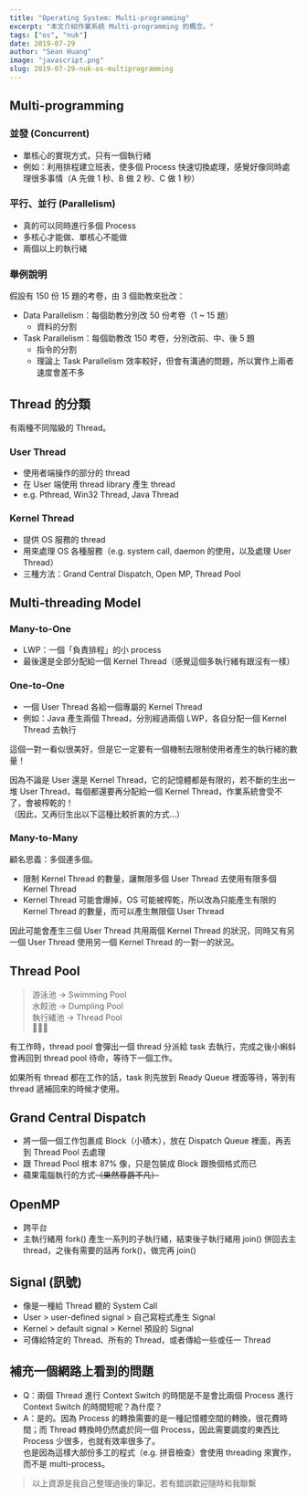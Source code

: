 ```yaml
---
title: "Operating System: Multi-programming"
excerpt: "本文介紹作業系統 Multi-programming 的概念。"
tags: ["os", "nuk"]
date: 2019-07-29
author: "Sean Huang"
image: "javascript.png"
slug: 2019-07-29-nuk-os-multiprogramming
---
```


## Multi-programming

### 並發 (Concurrent)

- 單核心的實現方式，只有一個執行緒
- 例如：利用排程建立班表，使多個 Process 快速切換處理，感覺好像同時處理很多事情（A 先做 1 秒、B 做 2 秒、C 做 1 秒）

### 平行、並行 (Parallelism)

- 真的可以同時進行多個 Process
- 多核心才能做、單核心不能做
- 兩個以上的執行緒

### 舉例說明

假設有 150 份 15 題的考卷，由 3 個助教來批改：

- Data Parallelism：每個助教分別改 50 份考卷（1 ~ 15 題）
  - 資料的分割
- Task Parallelism：每個助教改 150 考卷，分別改前、中、後 5 題
  - 指令的分割
  - 理論上 Task Parallelism 效率較好，但會有溝通的問題，所以實作上兩者速度會差不多

## Thread 的分類

有兩種不同階級的 Thread。

### User Thread

- 使用者端操作的部分的 thread
- 在 User 端使用 thread library 產生 thread
- e.g. Pthread, Win32 Thread, Java Thread

### Kernel Thread

- 提供 OS 服務的 thread
- 用來處理 OS 各種服務（e.g. system call, daemon 的使用，以及處理 User Thread）
- 三種方法：Grand Central Dispatch, Open MP, Thread Pool

## Multi-threading Model

### Many-to-One

- LWP：一個「負責排程」的小 process
- 最後還是全部分配給一個 Kernel Thread（感覺這個多執行緒有跟沒有一樣）

### One-to-One

- 一個 User Thread 各給一個專屬的 Kernel Thread
- 例如：Java 產生兩個 Thread，分別經過兩個 LWP，各自分配一個 Kernel Thread 去執行

這個一對一看似很美好，但是它一定要有一個機制去限制使用者產生的執行緒的數量！

因為不論是 User 還是 Kernel Thread，它的記憶體都是有限的，若不斷的生出一堆 User Thread，每個都還要再分配給一個 Kernel Thread，作業系統會受不了，會被榨乾的！  
（因此，又再衍生出以下這種比較折衷的方式…）

### Many-to-Many

顧名思義：多個連多個。

- 限制 Kernel Thread 的數量，讓無限多個 User Thread 去使用有限多個 Kernel Thread
- Kernel Thread 可能會爆掉，OS 可能被榨乾，所以改為只能產生有限的 Kernel Thread 的數量，而可以產生無限個 User Thread

因此可能會產生三個 User Thread 共用兩個 Kernel Thread 的狀況，同時又有另一個 User Thread 使用另一個 Kernel Thread 的一對一的狀況。

## Thread Pool

> 游泳池 → Swimming Pool  
> 水餃池 → Dumpling Pool  
> 執行緒池 → Thread Pool  
> 🤪🤪🤪

有工作時，thread pool 會彈出一個 thread 分派給 task 去執行，完成之後小蝌蚪會再回到 thread pool 待命，等待下一個工作。

如果所有 thread 都在工作的話，task 則先放到 Ready Queue 裡面等待，等到有 thread 遞補回來的時候才使用。

## Grand Central Dispatch

- 將一個一個工作包裹成 Block（小積木），放在 Dispatch Queue 裡面，再丟到 Thread Pool 去處理
- 跟 Thread Pool 根本 87% 像，只是包裝成 Block 跟換個格式而已
- 蘋果電腦執行的方式~~（果然尊爵不凡）~~

## OpenMP

- 跨平台
- 主執行緒用 fork() 產生一系列的子執行緒，結束後子執行緒用 join() 併回去主 thread，之後有需要的話再 fork()，做完再 join()

## Signal (訊號)

- 像是一種給 Thread 聽的 System Call
- User > user-defined signal > 自己寫程式產生 Signal
- Kernel > default signal > Kernel 預設的 Signal
- 可傳給特定的 Thread、所有的 Thread，或者傳給一些或任一 Thread

## 補充一個網路上看到的問題

- Q：兩個 Thread 進行 Context Switch 的時間是不是會比兩個 Process 進行 Context Switch 的時間短呢？為什麼？
- A：是的。因為 Process 的轉換需要的是一種記憶體空間的轉換，很花費時間；而 Thread 轉換時仍然處於同一個 Process，因此需要調度的東西比 Process 少很多，也就有效率很多了。  
  也是因為這樣大部份多工的程式（e.g. 拼音檢查）會使用 threading 來實作，而不是 multi-process。

> 以上資源是我自己整理過後的筆記，若有錯誤歡迎隨時和我聯繫
